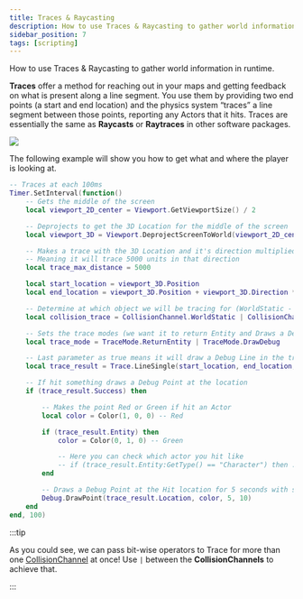 ```yaml
---
title: Traces & Raycasting
description: How to use Traces & Raycasting to gather world information in runtime
sidebar_position: 7
tags: [scripting]
---
```



 How to use Traces & Raycasting to gather world information in runtime.

**Traces** offer a method for reaching out in your maps and getting feedback on what is present along a line segment. You use them by providing two end points (a start and end location) and the physics system “traces” a line segment between those points, reporting any Actors that it hits. Traces are essentially the same as **Raycasts** or **Raytraces** in other software packages.

![](/img/docs/traces-raycasting.webp)

The following example will show you how to get what and where the player is looking at.

```lua title="Client/Index.lua"
-- Traces at each 100ms
Timer.SetInterval(function()
    -- Gets the middle of the screen
    local viewport_2D_center = Viewport.GetViewportSize() / 2

    -- Deprojects to get the 3D Location for the middle of the screen
    local viewport_3D = Viewport.DeprojectScreenToWorld(viewport_2D_center)

    -- Makes a trace with the 3D Location and it's direction multiplied by 5000
    -- Meaning it will trace 5000 units in that direction
    local trace_max_distance = 5000

    local start_location = viewport_3D.Position
    local end_location = viewport_3D.Position + viewport_3D.Direction * trace_max_distance

    -- Determine at which object we will be tracing for (WorldStatic - StaticMeshes - and PhysicsBody - Props)
    local collision_trace = CollisionChannel.WorldStatic | CollisionChannel.PhysicsBody

    -- Sets the trace modes (we want it to return Entity and Draws a Debug line)
    local trace_mode = TraceMode.ReturnEntity | TraceMode.DrawDebug

    -- Last parameter as true means it will draw a Debug Line in the traced segment
    local trace_result = Trace.LineSingle(start_location, end_location, collision_trace, trace_mode)

    -- If hit something draws a Debug Point at the location
    if (trace_result.Success) then

        -- Makes the point Red or Green if hit an Actor
        local color = Color(1, 0, 0) -- Red

        if (trace_result.Entity) then
            color = Color(0, 1, 0) -- Green

            -- Here you can check which actor you hit like
            -- if (trace_result.Entity:GetType() == "Character") then ...
        end

        -- Draws a Debug Point at the Hit location for 5 seconds with size 10
        Debug.DrawPoint(trace_result.Location, color, 5, 10)
    end
end, 100)
```

:::tip

As you could see, we can pass bit-wise operators to Trace for more than one [CollisionChannel](/scripting-reference/glossary/enums.mdx#collisionchannel) at once! Use `|` between the **CollisionChannels** to achieve that.

:::

